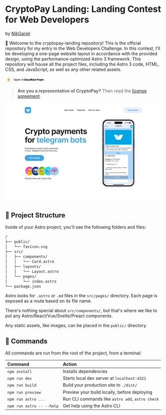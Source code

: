 # CryptoPay Landing: Landing Contest for Web Developers
by [NikGariel](https://github.com/NikGariel/)

🚀 Welcome to the cryptopay-landing repository! This is the official repository for my entry in the Web Developers Challenge. In this contest, I'll be developing a one-page website layout in accordance with the provided design, using the performance-optimized Astro 3 framework. This repository will house all the project files, including the Astro 3 code, HTML, CSS, and JavaScript, as well as any other related assets.

<a href="https://cryptopay-landing.pages.dev/"><img src="https://raw.githubusercontent.com/NikGariel/cryptopay-landing/main/cloudflarePagesButton.svg" width="129"></a>

> **Are you a representative of CryptoPay?** Then read the [license agreement](https://github.com/NikGariel/cryptopay-landing/blob/main/LICENSE.md).

![just-the-cover](https://raw.githubusercontent.com/NikGariel/cryptopay-landing/main/cover.webp)

## 🚀 Project Structure

Inside of your Astro project, you'll see the following folders and files:

```text
/
├── public/
│   └── favicon.svg
├── src/
│   ├── components/
│   │   └── Card.astro
│   ├── layouts/
│   │   └── Layout.astro
│   └── pages/
│       └── index.astro
└── package.json
```

Astro looks for `.astro` or `.md` files in the `src/pages/` directory. Each page is exposed as a route based on its file name.

There's nothing special about `src/components/`, but that's where we like to put any Astro/React/Vue/Svelte/Preact components.

Any static assets, like images, can be placed in the `public/` directory.

## 🧞 Commands

All commands are run from the root of the project, from a terminal:

| Command                   | Action                                           |
| :------------------------ | :----------------------------------------------- |
| `npm install`             | Installs dependencies                            |
| `npm run dev`             | Starts local dev server at `localhost:4321`      |
| `npm run build`           | Build your production site to `./dist/`          |
| `npm run preview`         | Preview your build locally, before deploying     |
| `npm run astro ...`       | Run CLI commands like `astro add`, `astro check` |
| `npm run astro -- --help` | Get help using the Astro CLI                     |
